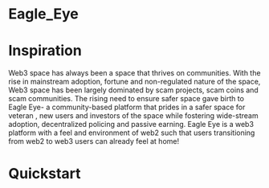 # Eagle_Eye
  # Inspiration
  
  Web3 space has always been a space that thrives on communities. With the rise in mainstream adoption, 
  fortune and non-regulated nature of the space, Web3 space has been largely dominated by scam projects, 
  scam coins and scam communities. The rising need to ensure safer space gave birth to Eagle Eye- 
  a community-based platform that prides in a safer space for veteran , new users and investors of the 
  space while fostering wide-stream adoption, decentralized policing and passive earning. 
  Eagle Eye is a web3 platform with a feel and environment of web2 such that users transitioning from web2 
  to web3 users can already feel at home!
  
  
# Quickstart
  
